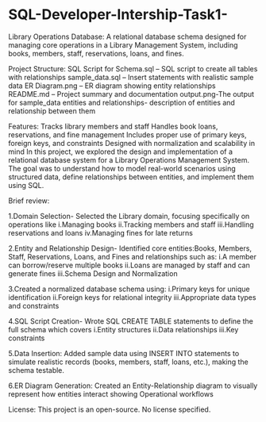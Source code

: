 # SQL-Developer-Intership-Task1-
Library Operations Database:
A relational database schema designed for managing core operations in a Library Management System, including books, members, staff, reservations, loans, and fines.

Project Structure:
SQL Script for Schema.sql – SQL script to create all tables with relationships
sample_data.sql – Insert statements with realistic sample data
ER Diagram.png – ER diagram showing entity relationships
README.md – Project summary and documentation
output.png-The output for sample_data
entities and relationships- description of entities and relationship between them 

Features:
Tracks library members and staff
Handles book loans, reservations, and fine management
Includes proper use of primary keys, foreign keys, and constraints
Designed with normalization and scalability in mind
In this project, we explored the design and implementation of a relational database system for a Library Operations Management System. The goal was to understand how to model real-world scenarios using structured data, define relationships between entities, and implement them using SQL.

Brief review:

1.Domain Selection-
Selected the Library domain, focusing specifically on operations like
i.Managing books
ii.Tracking members and staff
iii.Handling reservations and loans
iv.Managing fines for late returns

2.Entity and Relationship Design-
Identified core entities:Books, Members, Staff, Reservations, Loans, and Fines and relationships such as: 
i.A member can borrow/reserve multiple books
ii.Loans are managed by staff and can generate fines
iii.Schema Design and Normalization

3.Created a normalized database schema using:
i.Primary keys for unique identification
ii.Foreign keys for relational integrity
iii.Appropriate data types and constraints

4.SQL Script Creation-
Wrote SQL CREATE TABLE statements to define the full schema which covers
i.Entity structures
ii.Data relationships
iii.Key constraints

5.Data Insertion:
Added sample data using INSERT INTO statements to simulate realistic records (books, members, staff, loans, etc.), making the schema testable.

6.ER Diagram Generation:
Created an Entity-Relationship diagram to visually represent how entities interact showing Operational workflows


License:
This project is an open-source. No license specified.

